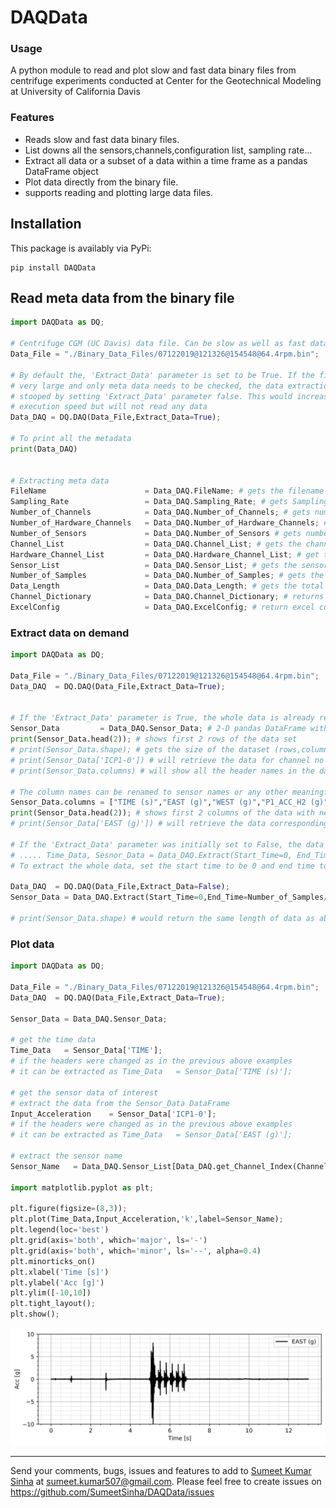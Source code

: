 DAQData
=========

### Usage

A python module to read and plot slow and fast data binary files from centrifuge experiments conducted at Center for the Geotechnical Modeling at University of California Davis

### Features
* Reads slow and fast data binary files.
* List downs all the sensors,channels,configuration list, sampling rate...
* Extract all data or a subset of a data within a time frame as a pandas DataFrame object
* Plot data directly from the binary file.
* supports reading and plotting large data files.

## Installation
This package is availably via PyPi:
```
pip install DAQData
```

## Read meta data from the binary file
```python
import DAQData as DQ;

# Centrifuge CGM (UC Davis) data file. Can be slow as well as fast data 
Data_File = "./Binary_Data_Files/07122019@121326@154548@64.4rpm.bin";

# By default the, 'Extract_Data' parameter is set to be True. If the files are
# very large and only meta data needs to be checked, the data extraction can be
# stooped by setting 'Extract_Data' parameter false. This would increase the
# execution speed but will not read any data 
Data_DAQ = DQ.DAQ(Data_File,Extract_Data=True);

# To print all the metadata 
print(Data_DAQ)


# Extracting meta data
FileName                      = Data_DAQ.FileName; # gets the filename
Sampling_Rate                 = Data_DAQ.Sampling_Rate; # gets Sampling_Rate
Number_of_Channels            = Data_DAQ.Number_of_Channels; # gets number of channels
Number_of_Hardware_Channels   = Data_DAQ.Number_of_Hardware_Channels; # gets number of hardware channels
Number_of_Sensors             = Data_DAQ.Number_of_Sensors # gets number of Xdcr_Serial Numbers (also referred as sensors)
Channel_List                  = Data_DAQ.Channel_List; # gets the channel list
Hardware_Channel_List         = Data_DAQ.Hardware_Channel_List; # get the hardware channel list
Sensor_List                   = Data_DAQ.Sensor_List; # gets the sensor list 
Number_of_Samples             = Data_DAQ.Number_of_Samples; # gets the total number of samples per sensor 
Data_Length                   = Data_DAQ.Data_Length; # gets the total data length in the binary file. Number_of_Samples*Number_of_sensors
Channel_Dictionary            = Data_DAQ.Channel_Dictionary; # returns a dictionary of channel name to the column number in the Channel List  
ExcelConfig                   = Data_DAQ.ExcelConfig; # return excel configuration file as a csv string 

```
### Extract data on demand

```python
import DAQData as DQ;

Data_File = "./Binary_Data_Files/07122019@121326@154548@64.4rpm.bin";
Data_DAQ  = DQ.DAQ(Data_File,Extract_Data=True);


# If the 'Extract_Data' parameter is True, the whole data is already read and extracted and can be easily retrieved as
Sensor_Data         = Data_DAQ.Sensor_Data;	# 2-D pandas DataFrame with column names (headers) as Channel Names 
print(Sensor_Data.head(2)); # shows first 2 rows of the data set
# print(Sensor_Data.shape); # gets the size of the dataset (rows,columns)
# print(Sensor_Data['ICP1-0']) # will retrieve the data for channel no  'ICP1-0'
# print(Sensor_Data.columns) # will show all the header names in the data. It is the same as the Channel List. 

# The column names can be renamed to sensor names or any other meaningful names as shown below
Sensor_Data.columns = ["TIME (s)","EAST (g)","WEST (g)","P1_ACC_H2 (g)","P2_ACC_H2 (g)","P1_G1 (lbf)","P1_G2 (lbf)","P1_G3 (lbf)","P1_G4 (lbf)","P1_G5 (lbf)","P1_G6 (lbf)","P1_G7 (lbf)","P1_G8 (lbf)","P2_ACC-V1 (g)","P2_ACC_H1 (g)","4th RING (g)","SOUTH (g)","P1_ACC_H1 (g)","P1_ACC_V1 (g)","NORTH (g)","P2_G1 (lbf)","P2_G2 (lbf)","P2_G3 (lbf)","P2_G4 (lbf)","P2_G5 (lbf)","P2_G6 (lbf)","P2_G7 (lbf)","P2_G8 (lbf)","P1_G9 (lbf)","P2_G9 (lbf)","dummy3","Dummy_2","PPT_5 (kPa)","PPT_3 (kPa)","PPT_9 (kPa)","PPT_1 (kPa)","PPT_8 (kPa)","PPT_6 (kPa)","PPT_2 (kPa)","PPT_7 (kPa)","PPT_5442","PPT_4 (kPa)","PPT_10 (kPa)","PPT_10_Proxy (kPa)","Dummy-127926","ACC_6 (g)","ACC_1 (g)","ACC_3 (g)","ACC_5 (g)","ACC_2 (g)","ACC_7 (g)","ACC_4 (g)","dummy21320","dummy-108849","PT 9F008","P2_LP (mm)","P2_MEM (g)","SM2 (mm)","P1_MEM (g)","P1_LP (mm)","SM1 (mm)","PPT_22 (kPa)","PPT_14 (kPa)","PPT_16 (kPa)","PPT_15 (kPa)","PPT_21 (kPa)","MS5407_115","PPT_18 (kPa)","PPT_20 (kPa)","PPT_19 (kPa)","PPT_12 (kPa)","PPT_1 (kPa)","PPT_11 (kPa)","PPT_17 (kPa)","CPT (lbf)","EXT (lbf)","PLT (lbf)","ACT (mm)"]; # here as an example the channel names 'ICP1-0' is renamed to 'EAST (g)'
print(Sensor_Data.head(2)); # shows first 2 columns of the data with new column names
# print(Sensor_Data['EAST (g)']) # will retrieve the data corresponding to column name  'EAST (g)'. Will give the same result (print(Sensor_Data['ICP1-0'])) has the headers or column names not renames 

# If the 'Extract_Data' parameter was initially set to False, the data can be extracted on demand by defining the start and end time
# ..... Time_Data, Sesnor_Data = Data_DAQ.Extract(Start_Time=0, End_Time=10)
# To extract the whole data, set the start time to be 0 and end time to be Number_of_Samples/Sampling_Rate

Data_DAQ  = DQ.DAQ(Data_File,Extract_Data=False);
Sensor_Data = Data_DAQ.Extract(Start_Time=0,End_Time=Number_of_Samples/Sampling_Rate);

# print(Sensor_Data.shape) # would return the same length of data as above 
```
### Plot data 

```python
import DAQData as DQ;

Data_File = "./Binary_Data_Files/07122019@121326@154548@64.4rpm.bin";
Data_DAQ  = DQ.DAQ(Data_File,Extract_Data=True);

Sensor_Data = Data_DAQ.Sensor_Data;

# get the time data 
Time_Data   = Sensor_Data['TIME']; 
# if the headers were changed as in the previous above examples 
# it can be extracted as Time_Data   = Sensor_Data['TIME (s)']; 

# get the sensor data of interest
# extract the data from the Sensor_Data DataFrame
Input_Acceleration    = Sensor_Data['ICP1-0'];
# if the headers were changed as in the previous above examples 
# it can be extracted as Time_Data   = Sensor_Data['EAST (g)']; 

# extract the sensor name
Sensor_Name   = Data_DAQ.Sensor_List[Data_DAQ.get_Channel_Index(Channel_Name='ICP1-0')];

import matplotlib.pyplot as plt;

plt.figure(figsize=(8,3));
plt.plot(Time_Data,Input_Acceleration,'k',label=Sensor_Name);
plt.legend(loc='best')
plt.grid(axis='both', which='major', ls='-')
plt.grid(axis='both', which='minor', ls='--', alpha=0.4)
plt.minorticks_on()
plt.xlabel('Time [s]')
plt.ylabel('Acc [g]')
plt.ylim([-10,10])
plt.tight_layout();
plt.show();
```
![example3](https://raw.githubusercontent.com/SumeetSinha/DAQData/master/Input_Motion.png)

----

Send your comments, bugs, issues and features to add to [Sumeet Kumar Sinha](http://www.sumeetksinha.com) at sumeet.kumar507@gmail.com. 
Please feel free to create issues on https://github.com/SumeetSinha/DAQData/issues
